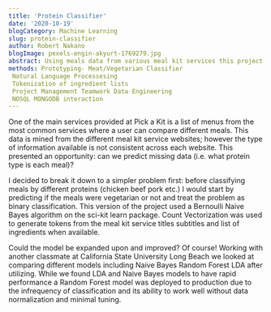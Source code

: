 ```yaml
---
title: 'Protein Classifier'
date: '2020-10-19'
blogCategory: Machine Learning
slug: protein-classifier
author: Robert Nakano
blogImage: pexels-engin-akyurt-1769279.jpg
abstract: Using meals data from various meal kit services this project classifies based on major protein types.
methods: Prototyping- Meat/Vegetarian Classifier 
 Natural Language Processesing 
 Tokenization of ingredient lists 
 Project Management Teamwork Data Engineering 
 NOSQL MONGODB interaction
---
```


One of the main services provided at Pick a Kit is a list of menus from the most common services where a user can compare different meals. This data is mined from the different meal kit service websites; however the type of information available is not consistent across each website. This presented an opportunity: can we predict missing data (i.e. what protein type is each meal)? 
 
 I decided to break it down to a simpler problem first: before classifying meals by different proteins (chicken beef pork etc.) I would start by predicting if the meals were vegetarian or not and treat the problem as binary classification. This version of the project used a Bernoulli Naive Bayes algorithm on the sci-kit learn package. Count Vectorization was used to generate tokens from the meal kit service titles subtitles and list of ingredients when available. 
 
 Could the model be expanded upon and improved? Of course! Working with another classmate at California State University Long Beach we looked at comparing different models including Naive Bayes Random Forest LDA after utilizing. While we found LDA and Naive Bayes models to have rapid performance a Random Forest model was deployed to production due to the infrequency of classification and its ability to work well without data normalization and minimal tuning.